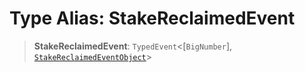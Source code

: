 # Type Alias: StakeReclaimedEvent

> **StakeReclaimedEvent**: `TypedEvent`\<\[`BigNumber`\], [`StakeReclaimedEventObject`](../interfaces/StakeReclaimedEventObject.md)\>
